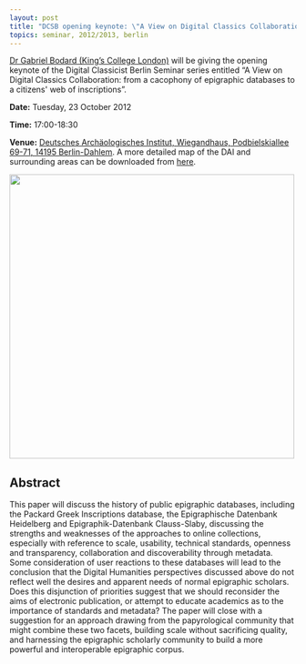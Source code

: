 ```yaml
---
layout: post
title: "DCSB opening keynote: \"A View on Digital Classics Collaboration\""
topics: seminar, 2012/2013, berlin
---
```

[Dr Gabriel Bodard (King’s College London)](http://www.kcl.ac.uk/artshums/depts/ddh/people/research/bodard) will be giving the opening keynote of the Digital Classicist Berlin Seminar series entitled “A View on Digital Classics Collaboration: from a cacophony of epigraphic databases to a citizens' web of inscriptions”.

**Date:** Tuesday, 23 October 2012

**Time:** 17:00-18:30

**Venue:** [Deutsches Archäologisches Institut, Wiegandhaus, Podbielskiallee 69-71, 14195 Berlin-Dahlem](http://goo.gl/maps/TfRfy). A more detailed map of the DAI and surrounding areas can be downloaded from [here](/berlin/files/Anreise_zum_DAI.pdf).

<img src="/berlin/files/73_X_23A.jpg" width="500px"/>

## Abstract

This paper will discuss the history of public epigraphic databases,
including the Packard Greek Inscriptions database, the Epigraphische
Datenbank Heidelberg and Epigraphik-Datenbank Clauss-Slaby, discussing
the strengths and weaknesses of the approaches to online collections,
especially with reference to scale, usability, technical standards,
openness and transparency, collaboration and discoverability through
metadata. Some consideration of user reactions to these databases will
lead to the conclusion that the Digital Humanities perspectives
discussed above do not reflect well the desires and apparent needs of
normal epigraphic scholars. Does this disjunction of priorities
suggest that we should reconsider the aims of electronic publication,
or attempt to educate academics as to the importance of standards and
metadata? The paper will close with a suggestion for an approach
drawing from the papyrological community that might combine these two
facets, building scale without sacrificing quality, and harnessing the
epigraphic scholarly community to build a more powerful and
interoperable epigraphic corpus.

